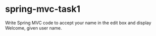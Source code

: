 # spring-mvc-task1
Write Spring MVC code to accept your name in the edit box and display Welcome, given user name.
